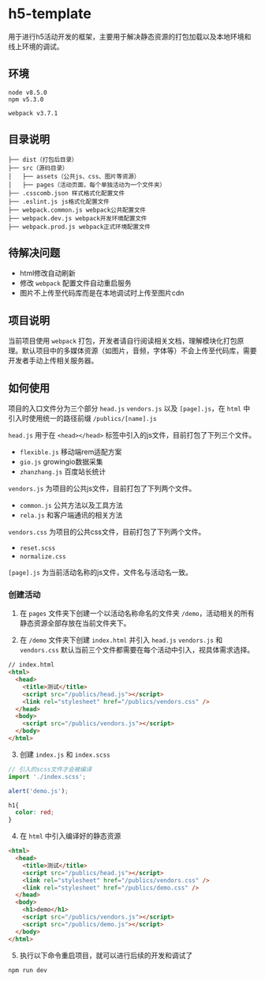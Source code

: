 # h5-template

用于进行h5活动开发的框架，主要用于解决静态资源的打包加载以及本地环境和线上环境的调试。

## 环境

```
node v8.5.0
npm v5.3.0
```

```
webpack v3.7.1
```

## 目录说明

~~~
├── dist（打包后目录）
├── src（源码目录）
│   ├── assets（公共js、css、图片等资源）
│   ├── pages（活动页面，每个单独活动为一个文件夹）
├── .csscomb.json 样式格式化配置文件
├── .eslint.js js格式化配置文件
├── webpack.common.js webpack公共配置文件
├── webpack.dev.js webpack开发环境配置文件
├── webpack.prod.js webpack正式环境配置文件
~~~

## 待解决问题

* html修改自动刷新
* 修改 ```webpack``` 配置文件自动重启服务
* 图片不上传至代码库而是在本地调试时上传至图片cdn

## 项目说明

当前项目使用 ```webpack``` 打包，开发者请自行阅读相关文档，理解模块化打包原理。默认项目中的多媒体资源（如图片，音频，字体等）不会上传至代码库，需要开发者手动上传相关服务器。

## 如何使用

项目的入口文件分为三个部分 ```head.js``` ```vendors.js``` 以及 ```[page].js```，在 ```html``` 中引入时使用统一的路径前缀 ```/publics/[name].js```

```head.js``` 用于在 ```<head></head>``` 标签中引入的js文件，目前打包了下列三个文件。

* ```flexible.js``` 移动端rem适配方案
* ```gio.js``` growingio数据采集
* ```zhanzhang.js``` 百度站长统计

```vendors.js``` 为项目的公共js文件，目前打包了下列两个文件。

* ```common.js``` 公共方法以及工具方法
* ```rela.js``` 和客户端通讯的相关方法

```vendors.css``` 为项目的公共css文件，目前打包了下列两个文件。

* ```reset.scss```
* ```normalize.css```

```[page].js``` 为当前活动名称的js文件，文件名与活动名一致。

### 创建活动

1. 在 ```pages``` 文件夹下创建一个以活动名称命名的文件夹 ```/demo```，活动相关的所有静态资源全部存放在当前文件夹下。

2. 在 ```/demo``` 文件夹下创建 ```index.html``` 并引入 ```head.js``` ```vendors.js``` 和 ```vendors.css``` 默认当前三个文件都需要在每个活动中引入，视具体需求选择。

```html
// index.html
<html>
  <head>
    <title>测试</title>
    <script src="/publics/head.js"></script>
    <link rel="stylesheet" href="/publics/vendors.css" />
  </head>
  <body>
    <script src="/publics/vendors.js"></script>
  </body>
</html>
```

3. 创建 ```index.js``` 和 ```index.scss```

```js
// 引入的scss文件才会被编译
import './index.scss';

alert('demo.js');
```

```scss
h1{
  color: red;
}
```

4. 在 ```html``` 中引入编译好的静态资源

```html
<html>
  <head>
    <title>测试</title>
    <script src="/publics/head.js"></script>
    <link rel="stylesheet" href="/publics/vendors.css" />
    <link rel="stylesheet" href="/publics/demo.css" />
  </head>
  <body>
    <h1>demo</h1>
    <script src="/publics/vendors.js"></script>
    <script src="/publics/demo.js"></script>
  </body>
</html>
```

5. 执行以下命令重启项目，就可以进行后续的开发和调试了
```js
npm run dev
```


